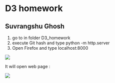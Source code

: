 ﻿# D3 homework

## Suvrangshu Ghosh

1. go to in folder D3_homework 
2. execute Git hash and type python -m http.server
3. Open Firefox and type localhost:8000

![](file:///C:\Users\sghosh\Documents\Suv\Personal\Berkeley\homework\D3_Homework\images\clip1.png)


It will open web page :

![](file:///C:\Users\sghosh\Documents\Suv\Personal\Berkeley\homework\D3_Homework\images\clip2.png)





